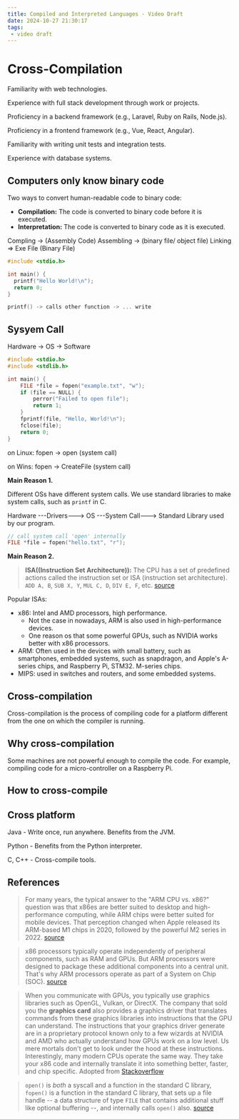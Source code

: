 ```yaml
---
title: Compiled and Interpreted Languages - Video Draft
date: 2024-10-27 21:30:17
tags:
 - video draft
---
```


# Cross-Compilation





Familiarity with web technologies.

Experience with full stack development through work or projects.

Proficiency in a backend framework (e.g., Laravel, Ruby on Rails, Node.js).

Proficiency in a frontend framework (e.g., Vue, React, Angular).

Familiarity with writing unit tests and integration tests.

Experience with database systems.























## Computers only know binary code

Two ways to convert human-readable code to binary code:
- **Compilation:**  The code is converted to binary code before it is executed.
- **Interpretation:** The code is converted to binary code as it is executed.

























Compling -> (Assembly Code) Assembling -> (binary file/ object file) Linking => Exe File (Binary File)



























```c
#include <stdio.h>

int main() {
  printf("Hello World!\n");
  return 0;
}

printf() -> calls other function -> ... write
```

















## Sysyem Call



Hardware -> OS -> Software















```c
#include <stdio.h>
#include <stdlib.h>

int main() {
    FILE *file = fopen("example.txt", "w");
    if (file == NULL) {
        perror("Failed to open file");
        return 1;
    }
    fprintf(file, "Hello, World!\n");
    fclose(file);
    return 0;
}
```



on Linux: fopen → open (system call)

on Wins: fopen → CreateFile  (system call)







**Main Reason 1.** 

Different OSs have different system calls. We use standard libraries to make system calls, such as `printf` in C. 

Hardware ---Drivers---> OS ---System Call---> Standard Library used by our program. 

```c
// call system call 'open' internally 
FILE *file = fopen("hello.txt", "r");
```



















**Main Reason 2.** 

> **ISA((Instruction Set Architecture)):** The CPU has a set of predefined actions called the instruction set or ISA (instruction set architecture). `ADD A, B`, `SUB X, Y`, `MUL C, D`, `DIV E, F`, etc.  [source](https://arc.net/l/quote/ildxcafd)

Popular ISAs:
- x86: Intel and AMD processors, high performance. 
  - Not the case in nowadays, ARM is also used in high-performance devices.
  - One reason os that some powerful GPUs, such as NVIDIA works better with x86 processors.
- ARM: Often used in the devices with small battery, such as smartphones, embedded systems, such as snapdragon, and Apple's A-series chips, and Raspberry Pi, STM32. M-series chips. 
- MIPS: used in switches and routers, and some embedded systems. 





















## Cross-compilation

Cross-compilation is the process of compiling code for a platform different from the one on which the compiler is running. 













## Why cross-compilation

Some machines are not powerful enough to compile the code. For example, compiling code for a micro-controller on a Raspberry Pi. 











## How to cross-compile

















## Cross platform

Java - Write once, run anywhere. Benefits from the JVM. 

Python - Benefits from the Python interpreter. 

C, C++ - Cross-compile tools.

















## References

> For many years, the typical answer to the "ARM CPU vs. x86?" question was that x86es are better suited to desktop and high-performance computing, while ARM chips were better suited for mobile devices. That perception changed when Apple released its ARM-based M1 chips in 2020, followed by the powerful M2 series in 2022. [source](https://arc.net/l/quote/pmsoload)

> x86 processors typically operate independently of peripheral components, such as RAM and GPUs. But ARM processors were designed to package these additional components into a central unit. That's why ARM processors operate as part of a System on Chip (SOC). [source](https://arc.net/l/quote/zvffhkyc)

> When you communicate with GPUs, you typically use graphics libraries such as OpenGL, Vulkan, or DirectX. The company that sold you the **graphics card** also provides a graphics driver that translates commands from these graphics libraries into instructions that the GPU can understand. The instructions that your graphics driver generate are in a proprietary protocol known only to a few wizards at NVIDIA and AMD who actually understand how GPUs work on a low level. Us mere mortals don't get to look under the hood at these instructions.
> Interestingly, many modern CPUs operate the same way. They take your x86 code and internally translate it into something better, faster, and chip specific. Adopted from [Stackoverflow](https://arc.net/l/quote/zvuupchl)

> `open()` is *both* a syscall and a function in the standard C library, `fopen()` is a function in the standard C library, that sets up a file handle -- a data structure of type `FILE` that contains additional stuff like optional buffering --, and internally calls `open()` also.  [source](https://arc.net/l/quote/xqtpqwti)
